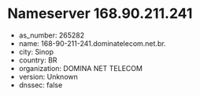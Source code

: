 # Nameserver 168.90.211.241

* as_number: 265282
* name: 168-90-211-241.dominatelecom.net.br.
* city: Sinop
* country: BR
* organization: DOMINA NET TELECOM
* version: Unknown
* dnssec: false
